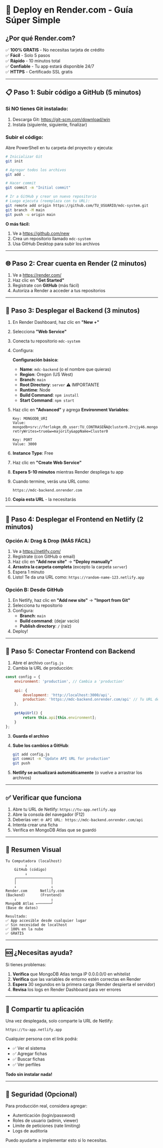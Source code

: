 # 🚀 Deploy en Render.com - Guía Súper Simple

## ¿Por qué Render.com?

✅ **100% GRATIS** - No necesitas tarjeta de crédito  
✅ **Fácil** - Solo 5 pasos  
✅ **Rápido** - 10 minutos total  
✅ **Confiable** - Tu app estará disponible 24/7  
✅ **HTTPS** - Certificado SSL gratis  

---

## 📋 Paso 1: Subir código a GitHub (5 minutos)

### Si NO tienes Git instalado:

1. Descarga Git: https://git-scm.com/download/win
2. Instala (siguiente, siguiente, finalizar)

### Subir el código:

Abre PowerShell en tu carpeta del proyecto y ejecuta:

```bash
# Inicializar Git
git init

# Agregar todos los archivos
git add .

# Hacer commit
git commit -m "Initial commit"

# Ir a GitHub y crear un nuevo repositorio
# Luego ejecuta (reemplaza con tu URL):
git remote add origin https://github.com/TU_USUARIO/mdc-system.git
git branch -M main
git push -u origin main
```

**O más fácil:**

1. Ve a https://github.com/new
2. Crea un repositorio llamado `mdc-system`
3. Usa GitHub Desktop para subir los archivos

---

## 🌐 Paso 2: Crear cuenta en Render (2 minutos)

1. Ve a https://render.com/
2. Haz clic en **"Get Started"**
3. Regístrate con **GitHub** (más fácil)
4. Autoriza a Render a acceder a tus repositorios

---

## 🚀 Paso 3: Desplegar el Backend (3 minutos)

1. En Render Dashboard, haz clic en **"New +"**
2. Selecciona **"Web Service"**
3. Conecta tu repositorio `mdc-system`
4. Configura:

   **Configuración básica:**
   - **Name**: `mdc-backend` (o el nombre que quieras)
   - **Region**: Oregon (US West)
   - **Branch**: `main`
   - **Root Directory**: `server` ⚠️ IMPORTANTE
   - **Runtime**: Node
   - **Build Command**: `npm install`
   - **Start Command**: `npm start`

5. Haz clic en **"Advanced"** y agrega **Environment Variables**:

   ```
   Key: MONGODB_URI
   Value: mongodb+srv://ferlokgm_db_user:TU_CONTRASEÑA@cluster0.2rcjy46.mongodb.net/mdc_database?retryWrites=true&w=majority&appName=Cluster0
   ```

   ```
   Key: PORT
   Value: 3000
   ```

6. **Instance Type**: Free

7. Haz clic en **"Create Web Service"**

8. **Espera 5-10 minutos** mientras Render despliega tu app

9. Cuando termine, verás una URL como:
   ```
   https://mdc-backend.onrender.com
   ```

10. **Copia esta URL** - la necesitarás

---

## 🎨 Paso 4: Desplegar el Frontend en Netlify (2 minutos)

### Opción A: Drag & Drop (MÁS FÁCIL)

1. Ve a https://netlify.com/
2. Regístrate (con GitHub o email)
3. Haz clic en **"Add new site"** → **"Deploy manually"**
4. **Arrastra la carpeta completa** (excepto la carpeta `server`)
5. Espera 1 minuto
6. Listo! Te da una URL como: `https://random-name-123.netlify.app`

### Opción B: Desde GitHub

1. En Netlify, haz clic en **"Add new site"** → **"Import from Git"**
2. Selecciona tu repositorio
3. Configura:
   - **Branch**: `main`
   - **Build command**: (dejar vacío)
   - **Publish directory**: `/` (raíz)
4. Deploy!

---

## 🔧 Paso 5: Conectar Frontend con Backend

1. Abre el archivo `config.js`
2. Cambia la URL de producción:

```javascript
const config = {
    environment: 'production', // Cambia a 'production'
    
    api: {
        development: 'http://localhost:3000/api',
        production: 'https://mdc-backend.onrender.com/api' // Tu URL de Render
    },
    
    getApiUrl() {
        return this.api[this.environment];
    }
};
```

3. **Guarda el archivo**
4. **Sube los cambios a GitHub**:
   ```bash
   git add config.js
   git commit -m "Update API URL for production"
   git push
   ```

5. **Netlify se actualizará automáticamente** (o vuelve a arrastrar los archivos)

---

## ✅ Verificar que funciona

1. Abre tu URL de Netlify: `https://tu-app.netlify.app`
2. Abre la consola del navegador (F12)
3. Deberías ver: `🌐 API URL: https://mdc-backend.onrender.com/api`
4. Intenta crear una ficha
5. Verifica en MongoDB Atlas que se guardó

---

## 🎯 Resumen Visual

```
Tu Computadora (localhost)
         ↓
    GitHub (código)
         ↓
    ┌────────────────┐
    │                │
    ↓                ↓
Render.com      Netlify.com
(Backend)       (Frontend)
    ↓                ↓
MongoDB Atlas ←──────┘
(Base de datos)

Resultado:
✅ App accesible desde cualquier lugar
✅ Sin necesidad de localhost
✅ 100% en la nube
✅ GRATIS
```

---

## 🆘 ¿Necesitas ayuda?

Si tienes problemas:

1. **Verifica** que MongoDB Atlas tenga IP 0.0.0.0/0 en whitelist
2. **Verifica** que las variables de entorno estén correctas en Render
3. **Espera** 30 segundos en la primera carga (Render despierta el servidor)
4. **Revisa** los logs en Render Dashboard para ver errores

---

## 📱 Compartir tu aplicación

Una vez desplegada, solo comparte la URL de Netlify:

```
https://tu-app.netlify.app
```

Cualquier persona con el link podrá:
- ✅ Ver el sistema
- ✅ Agregar fichas
- ✅ Buscar fichas
- ✅ Ver perfiles

**Todo sin instalar nada!**

---

## 🔐 Seguridad (Opcional)

Para producción real, considera agregar:

- Autenticación (login/password)
- Roles de usuario (admin, viewer)
- Límite de peticiones (rate limiting)
- Logs de auditoría

Puedo ayudarte a implementar esto si lo necesitas.

